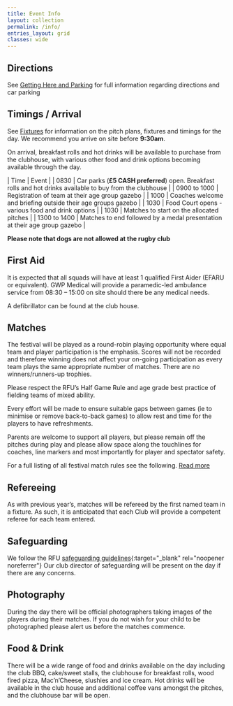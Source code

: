 ```yaml
---
title: Event Info
layout: collection
permalink: /info/
entries_layout: grid
classes: wide
---
```

## Directions
See [Getting Here and Parking](/getting-hereandparking) for full information regarding directions and car parking 

## Timings / Arrival
See [Fixtures](/fixtures) for information on the pitch plans, fixtures and timings for the day. We recommend you arrive on site before **9:30am**.

On arrival, breakfast rolls and hot drinks will be available to purchase from the clubhouse, with various other food and drink options becoming available through the day.

| Time  |  Event  |
| 0830 | Car parks (**£5 CASH preferred**) open. Breakfast rolls and hot drinks available to buy from the clubhouse |
| 0900 to 1000 | Registration of team at their age group gazebo |
| 1000 | Coaches welcome and briefing outside their age groups gazebo |
| 1030 | Food Court opens - various food and drink options |
| 1030 | Matches to start on the allocated pitches |
| 1300 to 1400 | Matches to end followed by a medal presentation at their age group gazebo |

**Please note that dogs are not allowed at the rugby club**

## First Aid
It is expected that all squads will have at least 1 qualified First Aider (EFARU or equivalent).
GWP Medical will provide a paramedic-led ambulance service from 08:30 – 15:00 on site should there be any medical needs. 

A defibrillator can be found at the club house.

## Matches
The festival will be played as a round-robin playing opportunity where equal team and player participation is the emphasis.  Scores will not be recorded and therefore winning does not affect your on-going participation as every team plays the same appropriate number of matches.  There are no winners/runners-up trophies.

Please respect the RFU’s Half Game Rule and age grade best practice of fielding teams of mixed ability. 

Every effort will be made to ensure suitable gaps between games (ie to minimise or remove back-to-back games) to allow rest and time for the players to have refreshments.

Parents are welcome to support all players, but please remain off the pitches during play and please allow space along the touchlines for coaches, line markers and most importantly for player and spectator safety.

For a full listing of all festival match rules see the following. 
<a href="/assets/docs/BoA_rules_2025v1.pdf" class="btn btn--primary" target="_blank">Read more</a>

## Refereeing
As with previous year’s, matches will be refereed by the first named team in a fixture. As such, it is anticipated that each Club will provide a competent referee for each team entered.

## Safeguarding
We follow the RFU [safeguarding guidelines](https://www.englandrugby.com/governance/safeguarding){:target="_blank" rel="noopener noreferrer"}
Our club director of safeguarding will be present on the day if there are any concerns.

## Photography
During the day there will be official photographers taking images of the players during their matches. If you do not wish for your child to be photographed please alert us before the matches commence.

## Food & Drink
There will be a wide range of food and drinks available on the day including the club BBQ, cake/sweet stalls, the clubhouse for breakfast rolls, wood fired pizza, Mac’n’Cheese, slushies and ice cream. Hot drinks will be available in the club house and additional coffee vans amongst the pitches, and the clubhouse bar will be open.